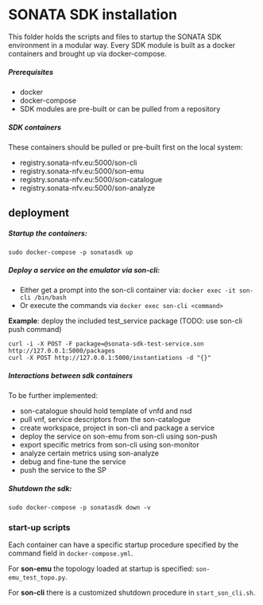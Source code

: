 # SONATA SDK installation 

This folder holds the scripts and files to startup the SONATA SDK environment in a 
modular way.
Every SDK module is built as a docker containers and brought up via docker-compose.

##### Prerequisites
- docker
- docker-compose
- SDK modules are pre-built or can be pulled from a repository

##### SDK containers
These containers should be pulled or pre-built first on the local system:
- registry.sonata-nfv.eu:5000/son-cli
- registry.sonata-nfv.eu:5000/son-emu
- registry.sonata-nfv.eu:5000/son-catalogue
- registry.sonata-nfv.eu:5000/son-analyze

## deployment
##### Startup the containers:

`sudo docker-compose -p sonatasdk up`

##### Deploy a service on the emulator via son-cli:
- Either get a prompt into the son-cli container via:
`docker exec -it son-cli /bin/bash`
- Or execute the commands via `docker exec son-cli <command>`
 
**Example**: deploy the included test_service package
 (TODO: use son-cli push command)
```
curl -i -X POST -F package=@sonata-sdk-test-service.son http://127.0.0.1:5000/packages
curl -X POST http://127.0.0.1:5000/instantiations -d "{}"
```

##### Interactions between sdk containers
To be further implemented:
- son-catalogue should hold template of vnfd and nsd
- pull vnf, service descriptors from the son-catalogue
- create workspace, project in son-cli and package a service
- deploy the service on son-emu from son-cli using son-push
- export specific metrics from son-cli using son-monitor
- analyze certain metrics using son-analyze
- debug and fine-tune the service
- push the service to the SP


##### Shutdown the sdk:

`sudo docker-compose -p sonatasdk down -v`

### start-up scripts
Each container can have a specific startup procedure specified by the command field in `docker-compose.yml`.

For **son-emu** the topology loaded at startup is specified: 
`son-emu_test_topo.py`.

For **son-cli** there is a customized shutdown procedure in `start_son_cli.sh`.

